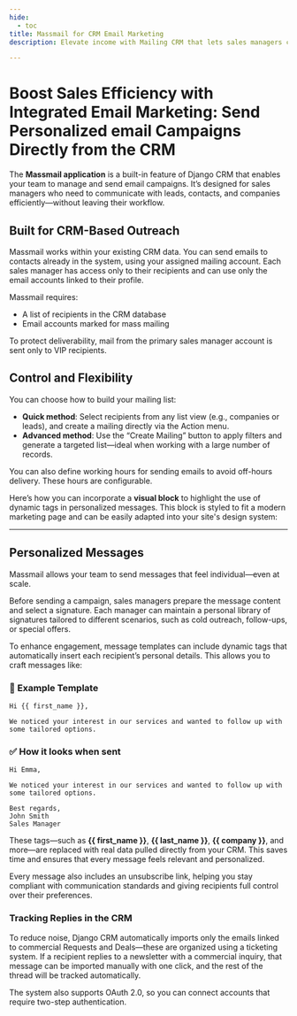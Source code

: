```yaml
---
hide:
  - toc
title: Massmail for CRM Email Marketing
description: Elevate income with Mailing CRM that lets sales managers craft targeted email campaigns using customizable templates and automate personalization

---
```


# Boost Sales Efficiency with Integrated Email Marketing: Send Personalized email Campaigns Directly from the CRM 

The **Massmail application** is a built-in feature of Django CRM that enables your team to manage and send email campaigns. It’s designed for sales managers who need to communicate with leads, contacts, and companies efficiently—without leaving their workflow.

## Built for CRM-Based Outreach

Massmail works within your existing CRM data. You can send emails to contacts already in the system, using your assigned mailing account. Each sales manager has access only to their recipients and can use only the email accounts linked to their profile.

Massmail requires:

* A list of recipients in the CRM database
* Email accounts marked for mass mailing

To protect deliverability, mail from the primary sales manager account is sent only to VIP recipients.

## Control and Flexibility

You can choose how to build your mailing list:

* **Quick method**: Select recipients from any list view (e.g., companies or leads), and create a mailing directly via the Action menu.
* **Advanced method**: Use the “Create Mailing” button to apply filters and generate a targeted list—ideal when working with a large number of records.

You can also define working hours for sending emails to avoid off-hours delivery. These hours are configurable.

Here’s how you can incorporate a **visual block** to highlight the use of dynamic tags in personalized messages. This block is styled to fit a modern marketing page and can be easily adapted into your site's design system:

---

## Personalized Messages

Massmail allows your team to send messages that feel individual—even at scale.

Before sending a campaign, sales managers prepare the message content and select a signature. Each manager can maintain a personal library of signatures tailored to different scenarios, such as cold outreach, follow-ups, or special offers.

To enhance engagement, message templates can include dynamic tags that automatically insert each recipient’s personal details. This allows you to craft messages like:

### 📨 Example Template

```
Hi {{ first_name }},

We noticed your interest in our services and wanted to follow up with some tailored options.

```

### ✅ How it looks when sent

```
Hi Emma,

We noticed your interest in our services and wanted to follow up with some tailored options.

Best regards,  
John Smith  
Sales Manager
```

These tags—such as **{{ first_name }}**, **{{ last_name }}**, **{{ company }}**, and more—are replaced with real data pulled directly from your CRM. This saves time and ensures that every message feels relevant and personalized.

Every message also includes an unsubscribe link, helping you stay compliant with communication standards and giving recipients full control over their preferences.

### Tracking Replies in the CRM

To reduce noise, Django CRM automatically imports only the emails linked to commercial Requests and Deals—these are organized using a ticketing system. If a recipient replies to a newsletter with a commercial inquiry, that message can be imported manually with one click, and the rest of the thread will be tracked automatically.

The system also supports OAuth 2.0, so you can connect accounts that require two-step authentication.
